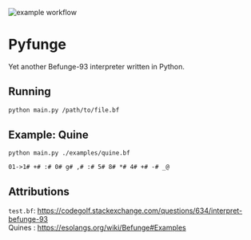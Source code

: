 ![example workflow](https://github.com/thariqfahry/pyfunge/actions/workflows/pytest.yml/badge.svg)

# Pyfunge
Yet another Befunge-93 interpreter written in Python.

## Running 

```sh
python main.py /path/to/file.bf
```

## Example: Quine
`python main.py ./examples/quine.bf`  
```
01->1# +# :# 0# g# ,# :# 5# 8# *# 4# +# -# _@
```

## Attributions
`test.bf`: https://codegolf.stackexchange.com/questions/634/interpret-befunge-93  
Quines   : https://esolangs.org/wiki/Befunge#Examples
